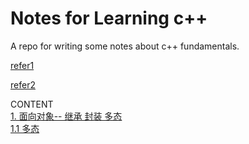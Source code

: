 # Notes for Learning c++

A repo for writing some notes about c++ fundamentals.

[refer1](https://blog.nowcoder.net/n/6ee70e75d5d24d7aa2c32f90e52381fa)

[refer2](https://interview.huihut.com/#/?id=%e5%b0%81%e8%a3%85)

CONTENT  
[1. 面向对象-- 继承 封装 多态](https://github.com/DarrenJiang13/CplusplusFundamental/blob/master/1.%20%E9%9D%A2%E5%90%91%E5%AF%B9%E8%B1%A1--%20%E7%BB%A7%E6%89%BF%20%E5%B0%81%E8%A3%85%20%E5%A4%9A%E6%80%81.md)  
[1.1 多态](https://github.com/DarrenJiang13/CplusplusFundamental/blob/master/1.1%20%E5%A4%9A%E6%80%81.md)

